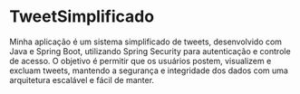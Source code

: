 # TweetSimplificado
Minha aplicação é um sistema simplificado de tweets, desenvolvido com Java e Spring Boot, utilizando Spring Security para autenticação e controle de acesso. O objetivo é permitir que os usuários postem, visualizem e excluam tweets, mantendo a segurança e integridade dos dados com uma arquitetura escalável e fácil de manter.

